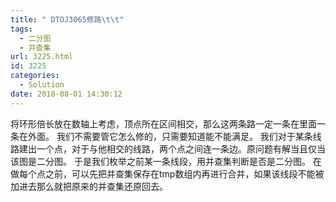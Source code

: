 ```yaml
---
title: " DTOJ3065修路\t\t"
tags:
  - 二分图
  - 并查集
url: 3225.html
id: 3225
categories:
  - Solution
date: 2018-08-01 14:30:12
---
```


将环形倍长放在数轴上考虑，顶点所在区间相交，那么这两条路一定一条在里面一条在外面。 我们不需要管它怎么修的，只需要知道能不能满足。 我们对于某条线路建出一个点，对于与他相交的线路，两个点之间连一条边。原问题有解当且仅当该图是二分图。 于是我们枚举之前某一条线段，用并查集判断是否是二分图。 在做每个点之前，可以先把并查集保存在tmp数组内再进行合并，如果该线段不能被加进去那么就把原来的并查集还原回去。